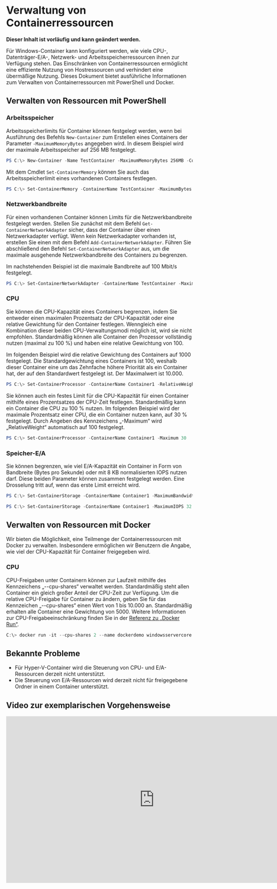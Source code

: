 



# Verwaltung von Containerressourcen

**Dieser Inhalt ist vorläufig und kann geändert werden.**

Für Windows-Container kann konfiguriert werden, wie viele CPU-, Datenträger-E/A-, Netzwerk- und Arbeitsspeicherressourcen ihnen zur Verfügung stehen. Das Einschränken von Containerressourcen ermöglicht eine effiziente Nutzung von Hostressourcen und verhindert eine übermäßige Nutzung. Dieses Dokument bietet ausführliche Informationen zum Verwalten von Containerressourcen mit PowerShell und Docker.

## Verwalten von Ressourcen mit PowerShell

### Arbeitsspeicher

Arbeitsspeicherlimits für Container können festgelegt werden, wenn bei Ausführung des Befehls `New-Container` zum Erstellen eines Containers der Parameter `-MaximumMemoryBytes` angegeben wird. In diesem Beispiel wird der maximale Arbeitsspeicher auf 256 MB festgelegt.

```powershell
PS C:\> New-Container -Name TestContainer -MaximumMemoryBytes 256MB -ContainerimageName WindowsServerCore
```
Mit dem Cmdlet `Set-ContainerMemory` können Sie auch das Arbeitsspeicherlimit eines vorhandenen Containers festlegen.

```powershell
PS C:\> Set-ContainerMemory -ContainerName TestContainer -MaximumBytes 256mb
```

### Netzwerkbandbreite

Für einen vorhandenen Container können Limits für die Netzwerkbandbreite festgelegt werden. Stellen Sie zunächst mit dem Befehl `Get-ContainerNetworkAdapter` sicher, dass der Container über einen Netzwerkadapter verfügt. Wenn kein Netzwerkadapter vorhanden ist, erstellen Sie einen mit dem Befehl `Add-ContainerNetworkAdapter`. Führen Sie abschließend den Befehl `Set-ContainerNetworkAdapter` aus, um die maximale ausgehende Netzwerkbandbreite des Containers zu begrenzen.

Im nachstehenden Beispiel ist die maximale Bandbreite auf 100 Mbit/s festgelegt.

```powershell
PS C:\> Set-ContainerNetworkAdapter -ContainerName TestContainer -MaximumBandwidth 100000000
```

### CPU

Sie können die CPU-Kapazität eines Containers begrenzen, indem Sie entweder einen maximalen Prozentsatz der CPU-Kapazität oder eine relative Gewichtung für den Container festlegen. Wenngleich eine Kombination dieser beiden CPU-Verwaltungsmodi möglich ist, wird sie nicht empfohlen. Standardmäßig können alle Container den Prozessor vollständig nutzen (maximal zu 100 %) und haben eine relative Gewichtung von 100.

Im folgenden Beispiel wird die relative Gewichtung des Containers auf 1000 festgelegt. Die Standardgewichtung eines Containers ist 100, weshalb dieser Container eine um das Zehnfache höhere Priorität als ein Container hat, der auf den Standardwert festgelegt ist. Der Maximalwert ist 10.000.

```powershell
PS C:\> Set-ContainerProcessor -ContainerName Container1 -RelativeWeight 10000
```

Sie können auch ein festes Limit für die CPU-Kapazität für einen Container mithilfe eines Prozentsatzes der CPU-Zeit festlegen. Standardmäßig kann ein Container die CPU zu 100 % nutzen. Im folgenden Beispiel wird der maximale Prozentsatz einer CPU, die ein Container nutzen kann, auf 30 % festgelegt. Durch Angeben des Kennzeichens „-Maximum“ wird „RelativeWeight“ automatisch auf 100 festgelegt.

```powershell
PS C:\> Set-ContainerProcessor -ContainerName Container1 -Maximum 30
```

### Speicher-E/A

Sie können begrenzen, wie viel E/A-Kapazität ein Container in Form von Bandbreite (Bytes pro Sekunde) oder mit 8 KB normalisierten IOPS nutzen darf. Diese beiden Parameter können zusammen festgelegt werden. Eine Drosselung tritt auf, wenn das erste Limit erreicht wird.

```powershell
PS C:\> Set-ContainerStorage -ContainerName Container1 -MaximumBandwidth 1000000
```
```powershell
PS C:\> Set-ContainerStorage -ContainerName Container1 -MaximumIOPS 32
```

## Verwalten von Ressourcen mit Docker

Wir bieten die Möglichkeit, eine Teilmenge der Containerressourcen mit Docker zu verwalten. Insbesondere ermöglichen wir Benutzern die Angabe, wie viel der CPU-Kapazität für Container freigegeben wird.

### CPU

CPU-Freigaben unter Containern können zur Laufzeit mithilfe des Kennzeichens „--cpu-shares“ verwaltet werden. Standardmäßig steht allen Container ein gleich großer Anteil der CPU-Zeit zur Verfügung. Um die relative CPU-Freigabe für Container zu ändern, geben Sie für das Kennzeichen „--cpu-shares“ einen Wert von 1 bis 10.000 an. Standardmäßig erhalten alle Container eine Gewichtung von 5000. Weitere Informationen zur CPU-Freigabeeinschränkung finden Sie in der [Referenz zu „Docker Run“](https://docs.docker.com/engine/reference/run/#cpu-share-constraint).

```powershell 
C:\> docker run -it --cpu-shares 2 --name dockerdemo windowsservercore cmd
```

## Bekannte Probleme

- Für Hyper-V-Container wird die Steuerung von CPU- und E/A-Ressourcen derzeit nicht unterstützt.
- Die Steuerung von E/A-Ressourcen wird derzeit nicht für freigegebene Ordner in einem Container unterstützt.

## Video zur exemplarischen Vorgehensweise

<iframe src="https://channel9.msdn.com/Blogs/containers/Container-Fundamentals--Part-4-Resource-Management/player#ccLang=de" width="800" height="450"  allowFullScreen="true" frameBorder="0" scrolling="no"></iframe>







<!--HONumber=Feb16_HO4-->


